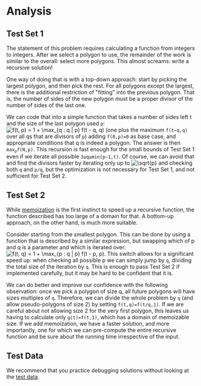 # Analysis

## Test Set 1

The statement of this problem requires calculating a function from integers to integers. After we select a polygon to use, the remainder of the work is similar to the overall: select more polygons. This almost screams: write a recursive solution!

One way of doing that is with a top-down approach: start by picking the largest polygon, and then pick the rest. For all polygons except the largest, there is the additional restriction of "fitting" into the previous polygon. That is, the number of sides of the new polygon must be a proper divisor of the number of sides of the last one.

We can code that into a simple function that takes a number of sides left t and the size of the last polygon used `p`: ![f(t, p) = 1 + \max_{q : q | p} f(t - q, q)](<https://render.githubusercontent.com/render/math?math=f(t%2C%20p)%20%3D%201%20%2B%20%5Cmax_%7Bq%20%3A%20q%20%7C%20p%7D%20f(t%20-%20q%2C%20q)>) (one plus the maximum `f(t−q,q)` over all qs that are divisors of `p`) adding `f(0,p)=0` as base case, and appropriate conditions that q is indeed a polygon. The answer is then <code>max<sub>p</sub>f(N,p)</code>. This recursion is fast enough for the small bounds of Test Set 1 even if we iterate all possible `3≤q≤min(p−1,t)`. Of course, we can avoid that and find the divisors faster by iterating only up to ![\sqrt{p}](https://render.githubusercontent.com/render/math?math=\sqrt{p}) and checking both `q` and `p/q`, but the optimization is not necessary for Test Set 1, and not sufficient for Test Set 2.

## Test Set 2

While [memoization](https://en.wikipedia.org/wiki/Memoization) is the first instinct to speed up a recursive function, the function described has too large of a domain for that. A bottom-up approach, on the other hand, is much more suitable.

Consider starting from the smallest polygon. This can be done by using a function that is described by a similar expression, but swapping which of p and q is a parameter and which is iterated over: ![f(t, q) = 1 + \max_{p : q | p} f(t - p, p)](<https://render.githubusercontent.com/render/math?math=f(t%2C%20q)%20%3D%201%20%2B%20%5Cmax_%7Bp%20%3A%20q%20%7C%20p%7D%20f(t%20-%20p%2C%20p)>). This switch allows for a significant speed up: when checking all possible p we can simply jump by `q`, dividing the total size of the iteration by `q`. This is enough to pass Test Set 2 if implemented carefully, but it may be hard to be confident that it is.

We can do better and improve our confidence with the following observation: once we pick a polygon of size q, all future polygons will have sizes multiples of `q`. Therefore, we can divide the whole problem by `q` (and allow pseudo-polygons of size 2) by setting `f(t,q)=f(t/q,1)`. If we are careful about not allowing size 2 for the very first polygon, this leaves us having to calculate only `g(t)=f(t,1)`, which has a domain of memoizable size. If we add memoization, we have a faster solution, and more importantly, one for which we can pre-compute the entire recursive function and be sure about the running time irrespective of the input.

## Test Data

We recommend that you practice debugging solutions without looking at the [test data](https://codejam.googleapis.com/dashboard/get_file/AQj_6U0OjiZywlBn5KyKvNzDGmsGYVd8EMKIyYbZotYEvx14kIGe2R-e4wZmZN3Qmqk/test_data.zip).
